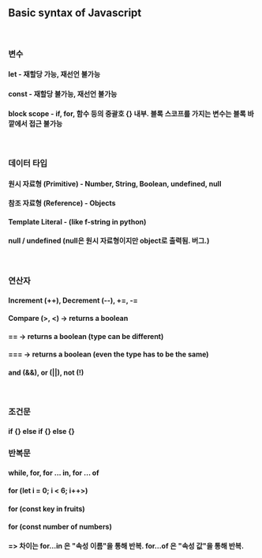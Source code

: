 ## Basic syntax of Javascript
<br/>

### 변수 
#### let - 재할당 가능, 재선언 불가능 
#### const - 재할당 불가능, 재선언 불가능
#### block scope - if, for, 함수 등의 중괄호 {} 내부. 블록 스코프를 가지는 변수는 블록 바깥에서 접근 불가능 
<br/>

### 데이터 타입 
#### 원시 자료형 (Primitive) - Number, String, Boolean, undefined, null
#### 참조 자료형 (Reference) - Objects
#### Template Literal - (like f-string in python)
#### null / undefined (null은 원시 자료형이지만 object로 출력됨. 버그.)
<br/>

### 연산자 
#### Increment (++), Decrement (--), +=, -=
#### Compare (>, <) -> returns a boolean
#### == -> returns a boolean (type can be different)
#### === -> returns a boolean (even the type has to be the same)
#### and (&&), or (||), not (!)
<br/>

### 조건문 
#### if {} else if {} else {}
### 반복문
#### while, for, for ... in, for ... of
#### for (let i = 0; i < 6; i++>)
#### for (const key in fruits)
#### for (const number of numbers) 
#### => 차이는 for...in 은 "속성 이름"을 통해 반복. for...of 은 "속성 값"을 통해 반복. 